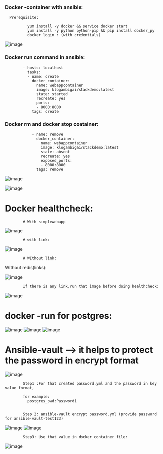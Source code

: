 ### Docker -container with ansible:

      Prerequisite:
      
              yum install -y docker && service docker start 
              yum install -y python python-pip && pip install docker_py 
              docker login : (with credentials)
 ![image](https://user-images.githubusercontent.com/54719289/107371914-d7d77a00-6b0a-11eb-8ca1-28170a70f72b.png)
 
 
 ### Docker run command in ansible:
 
            - hosts: localhost
              tasks:
              - name: create
                docker_container:
                  name: webappcontainer
                  image: klogambigai/stackdemo:latest
                  state: started
                  recreate: yes
                  ports:
                  - 8000:8000
                tags: create

### Docker rm and docker stop container:


                - name: remove
                  docker_container:
                    name: webappcontainer
                    image: klogambigai/stackdemo:latest
                    state: absent
                    recreate: yes
                    exposed_ports:
                    - 8000:8000
                  tags: remove



![image](https://user-images.githubusercontent.com/54719289/107370790-706cfa80-6b09-11eb-8d38-410b27b17fcc.png)

![image](https://user-images.githubusercontent.com/54719289/107370159-9d6cdd80-6b08-11eb-9ab8-fd6d871ca60f.png)


# Docker healthcheck:
            # With simplewebapp
![image](https://user-images.githubusercontent.com/54719289/107376134-8aa9d700-6b0f-11eb-9dcb-1b28f8b7f193.png)  


            # with link:
            
  
![image](https://user-images.githubusercontent.com/54719289/107379258-c1cdb780-6b12-11eb-912e-658c4868ddc2.png)

            # WIthout link:
            
 WIthout redis(links):

![image](https://user-images.githubusercontent.com/54719289/107379867-5b956480-6b13-11eb-9f6b-0b9fe7a2875a.png)

            If there is any link,run that image before doing healthcheck:
            
  ![image](https://user-images.githubusercontent.com/54719289/107380123-97c8c500-6b13-11eb-9234-2bbee4b276c1.png)


# docker -run for postgres:

        
![image](https://user-images.githubusercontent.com/54719289/107574924-3be66500-6c15-11eb-831f-f97ceccab41d.png)
![image](https://user-images.githubusercontent.com/54719289/107575042-63d5c880-6c15-11eb-8bb2-15c4f3313606.png)
![image](https://user-images.githubusercontent.com/54719289/107575147-8ec01c80-6c15-11eb-92b8-832b7daf5ce5.png)


#  Ansible-vault --> it helps to protect the password in encrypt format

![image](https://user-images.githubusercontent.com/54719289/107578013-32f79280-6c19-11eb-888f-e10876ac4f03.png)

            Step1 :For that created password.yml and the password in key value format,
            
            for example:
              postgres_pwd:Password1
              
            
            Step 2: ansible-vault encrypt password.yml (provide password for ansible-vault-test123)
            
 ![image](https://user-images.githubusercontent.com/54719289/107578527-d9dc2e80-6c19-11eb-8b47-a4341e15dd56.png)
 ![image](https://user-images.githubusercontent.com/54719289/107578565-e791b400-6c19-11eb-9794-84d5b34cae59.png)


            Step3: Use that value in docker_container file:
 ![image](https://user-images.githubusercontent.com/54719289/107578690-127c0800-6c1a-11eb-993b-bbfc09242824.png)
            
            
            
            



